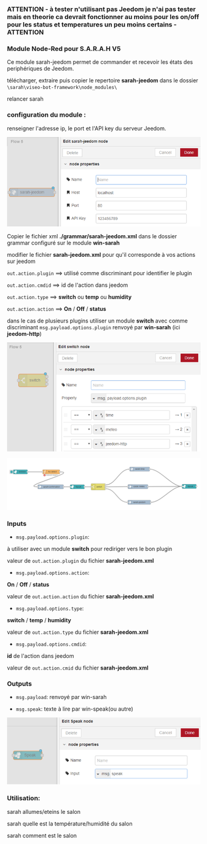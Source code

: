 ### ATTENTION - à tester n'utilisant pas Jeedom je n'ai pas tester mais en theorie ca devrait fonctionner au moins pour les on/off pour les status et temperatures un peu moins certains - ATTENTION

### Module Node-Red pour S.A.R.A.H V5

Ce module sarah-jeedom permet de commander et recevoir les états des periphériques de Jeedom.

télécharger, extraire puis copier le repertoire **sarah-jeedom** dans le dossier `\sarah\viseo-bot-framework\node_modules\`

relancer sarah

### configuration du module :

renseigner l'adresse ip, le port et l'API key du serveur Jeedom.

![GitHub Logo](/images/jeedom.png)

Copier le fichier xml **./grammar/sarah-jeedom.xml** dans le dossier grammar configuré sur le module **win-sarah**

modifier le fichier **sarah-jeedom.xml** pour qu'il corresponde à vos actions sur jeedom

`out.action.plugin` ==> utilisé comme discriminant pour identifier le plugin

`out.action.cmdid` ==> id de l'action dans jeedom

`out.action.type` ==> **switch** ou **temp** ou **humidity**
	
`out.action.action` ==> **On** / **Off** / **status**

dans le cas de plusieurs plugins utiliser un module **switch** avec comme discriminant `msg.payload.options.plugin` renvoyé par **win-sarah** (ici **jeedom-http**)

![GitHub Logo](/images/jeedom-switch.png)

![GitHub Logo](/images/jeedom-flow.png)

### Inputs

- `msg.payload.options.plugin`:

à utiliser avec un module **switch** pour rediriger vers le bon plugin

valeur de `out.action.plugin` du fichier **sarah-jeedom.xml**

- `msg.payload.options.action`:

**On** / **Off** / **status**

valeur de `out.action.action` du fichier **sarah-jeedom.xml**

- `msg.payload.options.type`:

**switch** / **temp** / **humidity**

valeur de `out.action.type` du fichier **sarah-jeedom.xml**

- `msg.payload.options.cmdid`:

**id** de l'action dans jeedom

valeur de `out.action.cmid` du fichier **sarah-jeedom.xml**


### Outputs

- `msg.payload`: renvoyé par win-sarah

- `msg.speak`: texte à lire par win-speak(ou autre)

![GitHub Logo](/images/speak1.png)

### Utilisation:

sarah allumes/eteins le salon

sarah quelle est la température/humidité du salon

sarah comment est le salon
